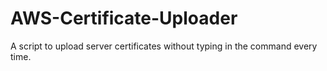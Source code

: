 # AWS-Certificate-Uploader
A script to upload server certificates without typing in the command every time.
